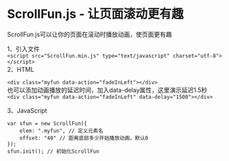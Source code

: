 # ScrollFun.js - 让页面滚动更有趣
ScrollFun.js可以让你的页面在滚动时播放动画，使页面更有趣  
  
1、引入文件  
```<script src="ScrollFun.min.js" type="text/javascript" charset="utf-8"></script>```  
2、HTML  
  
```<div class="myfun data-action="fadeInLeft"></div>```  
也可以添加动画播放的延迟时间，加入data-delay属性，这里演示延迟1.5秒  
```<div class="myfun data-action="fadeInLeft" data-delay="1500"></div>```  
  
3、JavaScript  
```
var sfun = new ScrollFun({  
    elem: ".myfun", // 定义元素名  
    offset: "40" // 距离底部多少开始播放动画，默认0  
});  
sfun.init(); // 初始化ScrollFun  
```  
